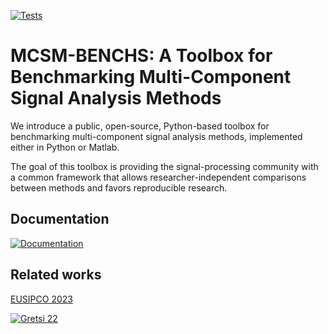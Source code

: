 [![Tests](https://github.com/jmiramont/mcsm-benchs/actions/workflows/tests.yml/badge.svg)](https://github.com/jmiramont/mcsm-benchs/actions/workflows/tests.yml)

# MCSM-BENCHS: A Toolbox for Benchmarking Multi-Component Signal Analysis Methods

We introduce a public, open-source, Python-based toolbox for benchmarking multi-component signal analysis methods, implemented either in Python or Matlab.

The goal of this toolbox is providing the signal-processing community with a common framework that allows researcher-independent comparisons between methods and favors reproducible research.

## Documentation

[![Documentation](docs/readme_figures/docs_badge.svg)](https://jmiramont.github.io/mcsm-benchs)

## Related works

[EUSIPCO 2023](https://github.com/jmiramont/benchmarks_eusipco2023)

[![Gretsi 22](docs/readme_figures/gretsi_badge.svg)](https://github.com/jmiramont/gretsi_2022_benchmark)
